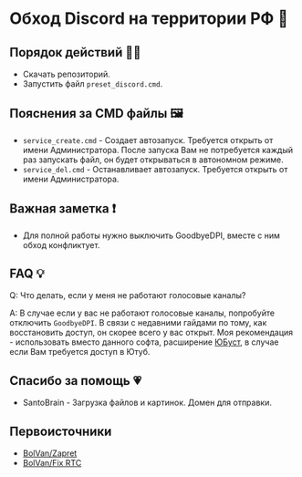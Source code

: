 # Обход Discord на территории РФ 🩵

## Порядок действий 🍋‍🟩

- Скачать репозиторий.
- Запустить файл `preset_discord.cmd`.

## Пояснения за CMD файлы 🖼️

- `service_create.cmd` - Создает автозапуск. Требуется открыть от имени Администратора. После запуска Вам не потребуется каждый раз запускать файл, он будет открываться в автономном режиме.
- `service_del.cmd` - Останавливает автозапуск. Требуется открыть от имени Администратора.

## Важная заметка ❗

- Для полной работы нужно выключить GoodbyeDPI, вместе с ним обход конфликтует.

## FAQ 💡

Q: Что делать, если у меня не работают голосовые каналы?

A: В случае если у вас не работают голосовые каналы, попробуйте отключить `GoodbyeDPI`. В связи с недавними гайдами по тому, как восстановить доступ, он скорее всего у вас открыт. Моя рекомендация - использовать вместо данного софта, расширение [ЮБуст](https://chromewebstore.google.com/detail/%D1%8E%D0%B1%D1%83%D1%81%D1%82-%D1%83%D1%81%D0%BA%D0%BE%D1%80%D0%B5%D0%BD%D0%B8%D0%B5-youtube-%D1%8E/pfpolingmjapeepkjhnimfaofmlhhfbf), в случае если Вам требуется доступ в Ютуб.

## Спасибо за помощь 💗

- SantoBrain - Загрузка файлов и картинок. Домен для отправки.

## Первоисточники

- [BolVan/Zapret](https://github.com/bol-van/zapret)
- [BolVan/Fix RTC](https://github.com/bol-van/zapret/issues/455)
